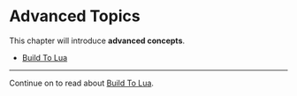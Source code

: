 # Advanced Topics

This chapter will introduce __advanced concepts__.

- [Build To Lua](build-to-lua.md)

<hr>

Continue on to read about [Build To Lua](build-to-lua.md).
